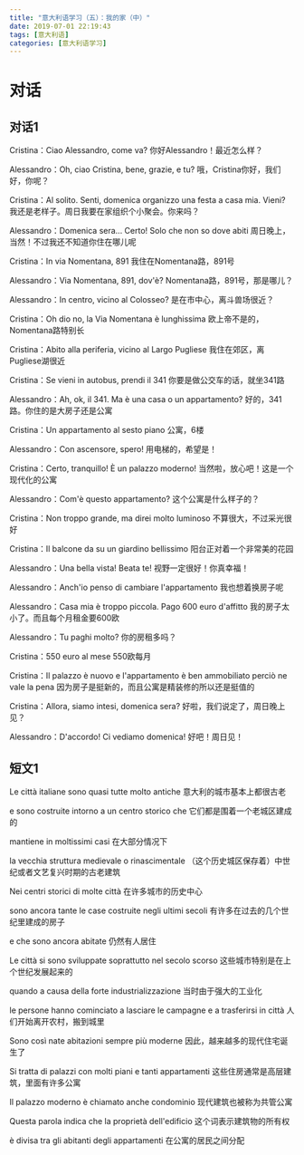 ```yaml
---
title: "意大利语学习（五）：我的家（中）"
date: 2019-07-01 22:19:43
tags: [意大利语]
categories: [意大利语学习]
---
```


# 对话

## 对话1

Cristina：Ciao Alessandro, come va? 你好Alessandro！最近怎么样？

Alessandro：Oh, ciao Cristina, bene, grazie, e tu? 哦，Cristina你好，我们好，你呢？

Cristina：Al solito. Senti, domenica organizzo una festa a casa mia. Vieni? 我还是老样子。周日我要在家组织个小聚会。你来吗？

Alessandro：Domenica sera... Certo! Solo che non so dove abiti 周日晚上，当然！不过我还不知道你住在哪儿呢

Cristina：In via Nomentana, 891 我住在Nomentana路，891号

Alessandro：Via Nomentana, 891, dov'è? Nomentana路，891号，那是哪儿？

Alessandro：In centro, vicino al Colosseo? 是在市中心，离斗兽场很近？

Cristina：Oh dio no, la Via Nomentana è lunghissima 欧上帝不是的，Nomentana路特别长

Cristina：Abito alla periferia, vicino al Largo Pugliese 我住在郊区，离Pugliese湖很近

Cristina：Se vieni in autobus, prendi il 341 你要是做公交车的话，就坐341路

Alessandro：Ah, ok, il 341. Ma è una casa o un appartamento? 好的，341路。你住的是大房子还是公寓

Cristina：Un appartamento al sesto piano 公寓，6楼

Alessandro：Con ascensore, spero! 用电梯的，希望是！

Cristina：Certo, tranquillo! È un palazzo moderno! 当然啦，放心吧！这是一个现代化的公寓

Alessandro：Com'è questo appartamento? 这个公寓是什么样子的？

Cristina：Non troppo grande, ma direi molto luminoso 不算很大，不过采光很好

Cristina：Il balcone da su un giardino bellissimo 阳台正对着一个非常美的花园

Alessandro：Una bella vista! Beata te! 视野一定很好！你真幸福！

Alessandro：Anch'io penso di cambiare l'appartamento 我也想着换房子呢

Alessandro：Casa mia è troppo piccola. Pago 600 euro d'affitto 我的房子太小了。而且每个月租金要600欧

Alessandro：Tu paghi molto? 你的房租多吗？

Cristina：550 euro al mese 550欧每月

Cristina：Il palazzo è nuovo e l'appartamento è ben ammobiliato perciò ne vale la pena 因为房子是挺新的，而且公寓是精装修的所以还是挺值的

Cristina：Allora, siamo intesi, domenica sera? 好啦，我们说定了，周日晚上见？

Alessandro：D'accordo! Ci vediamo domenica! 好吧！周日见！

## 短文1

Le città italiane sono quasi tutte molto antiche 意大利的城市基本上都很古老

e sono costruite intorno a un centro storico che 它们都是围着一个老城区建成的

mantiene in moltissimi casi 在大部分情况下

la vecchia struttura medievale o rinascimentale （这个历史城区保存着）中世纪或者文艺复兴时期的古老建筑

Nei centri storici di molte città 在许多城市的历史中心

sono ancora tante le case costruite negli ultimi secoli 有许多在过去的几个世纪里建成的房子

e che sono ancora abitate 仍然有人居住

Le città si sono sviluppate soprattutto nel secolo scorso 这些城市特别是在上个世纪发展起来的

quando a causa della forte industrializzazione 当时由于强大的工业化

le persone hanno cominciato a lasciare le campagne e a trasferirsi in città  人们开始离开农村，搬到城里

Sono così nate abitazioni sempre più moderne 因此，越来越多的现代住宅诞生了

Si tratta di palazzi con molti piani e tanti appartamenti 这些住房通常是高层建筑，里面有许多公寓

Il palazzo moderno è chiamato anche condominio 现代建筑也被称为共管公寓

Questa parola indica che la proprietà dell'edificio 这个词表示建筑物的所有权

è divisa tra gli abitanti degli appartamenti 在公寓的居民之间分配

